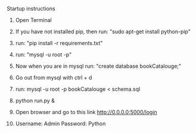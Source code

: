 Startup instructions

1. Open Terminal

2. If you have not installed pip, then run: "sudo apt-get install python-pip"

3. run: "pip install -r requirements.txt"

4. run: "mysql -u root -p"

5. Now when you are in mysql run: "create database bookCatalouge;"

6. Go out from mysql with ctrl + d

7. run: mysql -u root -p bookCatalouge < schema.sql

8. python run.py &

9. Open browser and go to this link http://0.0.0.0:5000/login

10. Username: Admin Password: Python


